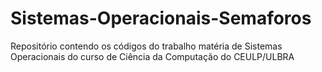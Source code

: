 # Sistemas-Operacionais-Semaforos
Repositório contendo os códigos do trabalho matéria de Sistemas Operacionais do curso de Ciência da Computação do CEULP/ULBRA
